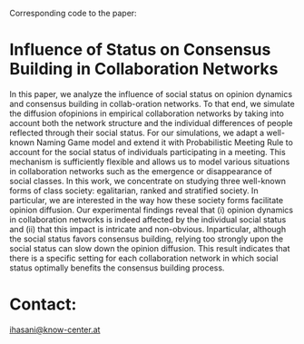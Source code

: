 Corresponding code to the paper:

# Influence of Status on Consensus Building in Collaboration Networks

In  this  paper,  we  analyze  the  influence  of  social status  on  opinion  dynamics  and  consensus  building  in collab-oration  networks.  To  that  end,  we  simulate  the  diffusion  ofopinions   in   empirical   collaboration   networks   by   taking   into account  both  the  network  structure  and  the  individual  differences  of  people  reflected  through  their  social  status.  For  our simulations,  we  adapt  a  well-known  Naming  Game  model  and extend  it  with Probabilistic  Meeting  Rule to  account  for  the social   status   of   individuals   participating   in   a   meeting.   This mechanism is sufficiently flexible and allows us to model various situations  in  collaboration  networks  such  as  the  emergence  or disappearance  of  social  classes.  In  this  work,  we  concentrate on studying three well-known forms of class society: egalitarian, ranked and stratified society.  In  particular,  we  are  interested  in the  way  how  these  society  forms  facilitate  opinion  diffusion. Our  experimental  findings  reveal  that  (i)  opinion  dynamics  in collaboration networks is indeed affected by the individual social status  and  (ii)  that  this  impact  is  intricate  and  non-obvious.  Inparticular,  although  the  social  status  favors  consensus  building, relying  too  strongly  upon  the  social  status  can  slow  down  the opinion  diffusion.  This  result  indicates  that  there  is  a  specific setting  for  each  collaboration  network  in  which  social  status optimally benefits the consensus building process.


# Contact:

ihasani@know-center.at
